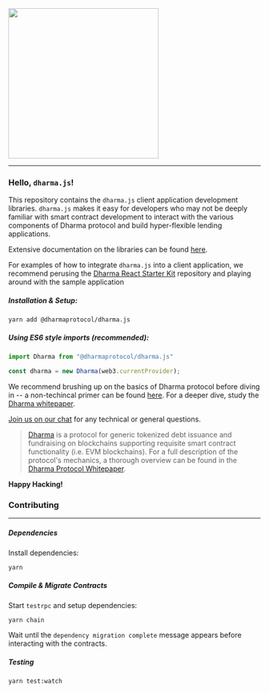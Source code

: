<img src="https://s3-us-west-2.amazonaws.com/dharma-assets/logo+orange.png"  width=300/>

------------
### Hello, `dharma.js`!

This repository contains the `dharma.js` client application development libraries.  `dharma.js` makes it easy for developers who may not be deeply familiar with smart contract development to interact with the various components of Dharma protocol and build hyper-flexible lending applications.

Extensive documentation on the libraries can be found [here](https://docs.dharma.io).

For examples of how to integrate `dharma.js` into a client application, we recommend perusing the [Dharma React Starter Kit](https://github.com/dharmaprotocol/dharma-react-starter-kit) repository and playing around with the sample application

##### Installation & Setup:
```
yarn add @dharmaprotocol/dharma.js
```

##### Using ES6 style imports (recommended):
```javascript
import Dharma from "@dharmaprotocol/dharma.js"

const dharma = new Dharma(web3.currentProvider);
```


We recommend brushing up on the basics of Dharma protocol before diving in -- a non-techincal primer can be found [here](https://blog.dharma.io/dharma-protocol-in-a-nutshell-a7abcc716429).  For a deeper dive, study the [Dharma whitepaper](https://whitepaper.dharma.io).

[Join us on our chat](https://chat.dharma.io) for any technical or general questions.

> [Dharma](https://dharma.io) is a protocol for generic tokenized debt issuance and fundraising on blockchains supporting requisite smart contract functionality (i.e. EVM blockchains).  For a full description of the protocol's mechanics, a thorough overview can be found in the [Dharma Protocol Whitepaper](https://whitepaper.dharma.io/).  

**Happy Hacking!**

### Contributing
---------------
##### Dependencies

Install dependencies:
```
yarn
```

##### Compile & Migrate Contracts

Start `testrpc` and setup dependencies:
```
yarn chain
```
Wait until the `dependency migration complete` message appears before interacting with the contracts.

##### Testing
```
yarn test:watch
```
